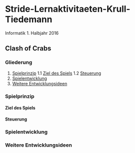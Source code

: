 # Stride-Lernaktivitaeten-Krull-Tiedemann
Informatik 1. Halbjahr 2016

## Clash of Crabs

### Gliederung
1. [Spielprinzip](#a)
  1.1 [Ziel des Spiels](#b)
  1.2 [Steuerung](#c)
2. [Spielentwicklung](#d)
3. [Weitere Entwicklungsideen](#e)

### <a id="a">Spielprinzip</a>

#### <a id="b">Ziel des Spiels</a>

#### <a id="c">Steuerung</a>


### <a id="d">Spielentwicklung</a>

### <a id="e">Weitere Entwicklungsideen</a>
